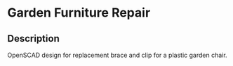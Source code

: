 Garden Furniture Repair
=======================

Description
-----------

OpenSCAD design for replacement brace and clip for a plastic garden chair.
